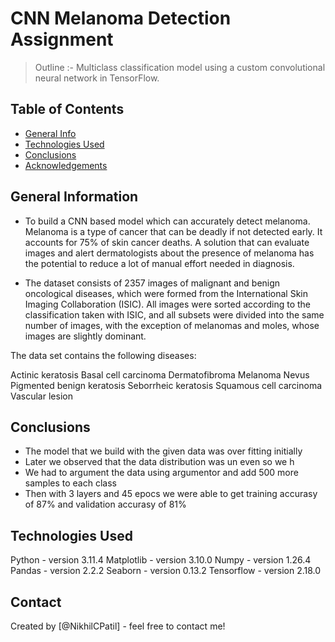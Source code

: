 # CNN Melanoma Detection Assignment

> Outline :- Multiclass classification model using a custom convolutional neural network in TensorFlow. 


## Table of Contents
* [General Info](#general-information)
* [Technologies Used](#technologies-used)
* [Conclusions](#conclusions)
* [Acknowledgements](#acknowledgements)

<!-- You can include any other section that is pertinent to your problem -->

## General Information
- To build a CNN based model which can accurately detect melanoma. Melanoma is a type of cancer that can be deadly if not detected early. It accounts for 75% of skin cancer deaths. A solution that can evaluate images and alert dermatologists about the presence of melanoma has the potential to reduce a lot of manual effort needed in diagnosis.


- The dataset consists of 2357 images of malignant and benign oncological diseases, which were formed from the International Skin Imaging Collaboration (ISIC). All images were sorted according to the classification taken with ISIC, and all subsets were divided into the same number of images, with the exception of melanomas and moles, whose images are slightly dominant.


The data set contains the following diseases:

Actinic keratosis
Basal cell carcinoma
Dermatofibroma
Melanoma
Nevus
Pigmented benign keratosis
Seborrheic keratosis
Squamous cell carcinoma
Vascular lesion

<!-- You don't have to answer all the questions - just the ones relevant to your project. -->

## Conclusions
- The model that we build with the given data was over fitting initially
- Later we observed that the data distribution was un even so we h
- We had to argument the data using argumentor and add 500 more samples to each class
- Then with 3 layers and 45 epocs we were able to get training accurasy of 87% and validation accurasy of 81%

<!-- You don't have to answer all the questions - just the ones relevant to your project. -->


## Technologies Used
Python - version 3.11.4
Matplotlib - version 3.10.0
Numpy - version 1.26.4
Pandas - version 2.2.2
Seaborn - version 0.13.2
Tensorflow - version 2.18.0

<!-- As the libraries versions keep on changing, it is recommended to mention the version of library used in this project -->

## Contact
Created by [@NikhilCPatil] - feel free to contact me!


<!-- Optional -->
<!-- ## License -->
<!-- This project is open source and available under the [... License](). -->

<!-- You don't have to include all sections - just the one's relevant to your project -->